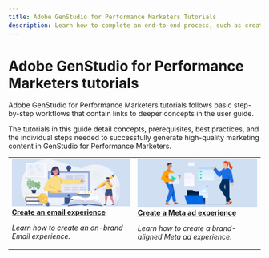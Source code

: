 ```yaml
---
title: Adobe GenStudio for Performance Marketers Tutorials
description: Learn how to complete an end-to-end process, such as creating an email experience, by following GenStudio for Performance Marketers tutorials.
---
```


# Adobe GenStudio for Performance Marketers tutorials

Adobe GenStudio for Performance Marketers tutorials follows basic step-by-step workflows that contain links to deeper concepts in the user guide.

The tutorials in this guide detail concepts, prerequisites, best practices, and the individual steps needed to successfully generate high-quality marketing content in GenStudio for Performance Marketers.

<table style="table-layout:fixed">
<td valign="top">
   <div>
      <a href="create-email-experience.md">
      <img alt="Ideas, books, pencil, computer" src="../assets/card-create-assets.png">
      <strong>Create an email experience</strong>
      </a>
   </div>
   <p>
      <em>Learn how to create an on-brand Email experience.</em>
   </p>
</td>
<td valign="top">
   <div>
      <a href="create-meta-ad.md">
      <img alt="Ideas, books, pencil, computer" src="../assets/card-manage-content.png">
      <strong>Create a Meta ad experience</strong>
      </a>
   </div>
   <p>
      <em>Learn how to create a brand-aligned Meta ad experience.</em>
   </p>
</td><!-- 
<td valign="top">
   <div>
      <a href="create-email-experience.md">
      <img alt="Ideas, books, pencil, computer" src="../assets/card-create-assets.png">
      <strong>Create an email experience</strong>
      </a>
   </div>
   <p>
      <em>Learn how to create an on-brand Email experience.</em>
   </p>
</td> -->
</table>
